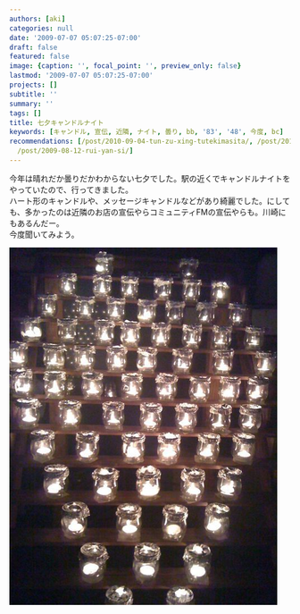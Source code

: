 ```yaml
---
authors: [aki]
categories: null
date: '2009-07-07 05:07:25-07:00'
draft: false
featured: false
image: {caption: '', focal_point: '', preview_only: false}
lastmod: '2009-07-07 05:07:25-07:00'
projects: []
subtitle: ''
summary: ''
tags: []
title: 七夕キャンドルナイト
keywords: [キャンドル, 宣伝, 近隣, ナイト, 曇り, bb, '83', '48', 今度, bc]
recommendations: [/post/2010-09-04-tun-zu-xing-tutekimasita/, /post/2010-03-22-shi-jie-bian-ge-noshi-ravuosunotatuta-tunomai-ifang/,
  /post/2009-08-12-rui-yan-si/]
---
```


今年は晴れだか曇りだかわからない七夕でした。駅の近くでキャンドルナイトをやっていたので、行ってきました。  
ハート形のキャンドルや、メッセージキャンドルなどがあり綺麗でした。にしても、多かったのは近隣のお店の宣伝やらコミュニティFMの宣伝やらも。川崎にもあるんだー。  
今度聞いてみよう。

![](p_1600_1200_034bc5e1-3b83-48c7-abf0-9c021087bb3f.jpeg)